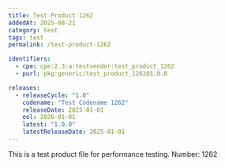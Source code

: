 ```yaml
---
title: Test Product 1262
addedAt: 2025-08-21
category: test
tags: test
permalink: /test-product-1262

identifiers:
  - cpe: cpe:2.3:a:testvendor:test_product_1262
  - purl: pkg:generic/test_product_1262@1.0.0

releases:
  - releaseCycle: "1.0"
    codename: "Test Codename 1262"
    releaseDate: 2025-01-01
    eol: 2026-01-01
    latest: "1.0.0"
    latestReleaseDate: 2025-01-01
---
```


This is a test product file for performance testing. Number: 1262
